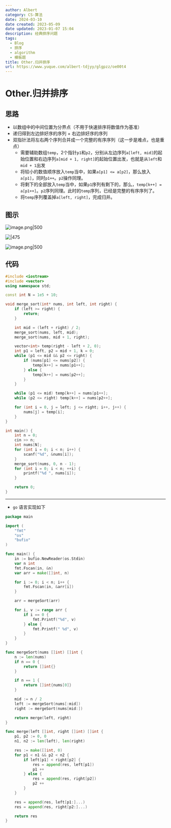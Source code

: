 ```yaml
---
author: Albert
category: CS-算法
date: 2024-03-10
date created: 2023-05-09
date updated: 2023-01-07 15:04
description: 经典排序问题
tags:
  - Blog
  - 排序
  - algorithm
  - 模板题
title: Other.归并排序
url: https://www.yuque.com/albert-tdjyy/glgpzz/oe00t4
---
```


# Other.归并排序

## 思路

- 以数组中的中间位置为分界点（不用于快速排序将数值作为基准）
- 递归得到左边排好序的序列 + 右边排好序的序列
- 双指针法将左右两个序列合并成一个完整的有序序列（这一步是难点，也是重点）
  - 需要辅助数组`temp`，2个指针`p1`和`p2`，分别从左边序列`a[left, mid]`的起始位置和右边序列`a[mid + 1, right]`的起始位置出发，也就是从`left`和`mid + 1`出发
  - 将较小的数值顺序放入`temp`当中，如果`a[p1] <= a[p2]`，那么放入`a[p1]`，同时`p1++`。`p2`操作同理。
  - 将剩下的全部放入`temp`当中，如果`p1`序列有剩下的，那么，`temp[k++] = a[p1++]`。`p2`序列同理。此时的`temp`序列，已经是完整的有序序列了。
  - 将`temp`序列覆盖掉`a[left, right]`，完成归并。

## 图示

![image.png|500](https://img-20221128.oss-cn-shanghai.aliyuncs.com/img-2022-11/20230107150423.png)

![|475](http://img-blog-01.oss-cn-shanghai.aliyuncs.com/img/2022-11-27-192951.gif)

![image.png|500](http://img-blog-01.oss-cn-shanghai.aliyuncs.com/img/2022-11-27-192951.png)

## 代码

```cpp
#include <iostream>
#include <vector>
using namespace std;

const int N = 1e5 + 10;

void merge_sort(int* nums, int left, int right) {
    if (left >= right) {
        return;
    }

    int mid = (left + right) / 2;
    merge_sort(nums, left, mid);
    merge_sort(nums, mid + 1, right);

    vector<int> temp(right - left + 2, 0);
    int p1 = left, p2 = mid + 1, k = 0;
    while (p1 <= mid && p2 <= right) {
        if (nums[p1] <= nums[p2]) {
            temp[k++] = nums[p1++];
        } else {
            temp[k++] = nums[p2++];
        }
    }

    while (p1 <= mid) temp[k++] = nums[p1++];
    while (p2 <= right) temp[k++] = nums[p2++];

    for (int i = 0, j = left; j <= right; i++, j++) {
        nums[j] = temp[i];
    }
}

int main() {
    int n = 0;
    cin >> n;
    int nums[N];
    for (int i = 0; i < n; i++) {
        scanf("%d", &nums[i]);
    }
    merge_sort(nums, 0, n - 1);
    for (int i = 0; i < n; ++i) {
        printf("%d ", nums[i]);
    }

    return 0;
}
```

---

- `go` 语言实现如下

```go
package main

import (
    "fmt"
    "os"
    "bufio"
)

func main() {
    in := bufio.NewReader(os.Stdin)
    var n int
    fmt.Fscan(in, &n)
    var arr = make([]int, n)

    for i := 0; i < n; i++ {
        fmt.Fscan(in, &arr[i])
    }

    arr = mergeSort(arr)

    for i, v := range arr {
        if i == 0 {
            fmt.Printf("%d", v)
        } else {
            fmt.Printf(" %d", v)
        }
    }
}

func mergeSort(nums []int) []int {
    n := len(nums)
    if n == 0 {
        return []int{}
    }

    if n == 1 {
        return []int{nums[0]}
    }

    mid := n / 2
    left := mergeSort(nums[:mid])
    right := mergeSort(nums[mid:])

    return merge(left, right)
}

func merge(left []int, right []int) []int {
    p1, p2 := 0, 0
    n1, n2 := len(left), len(right)

    res := make([]int, 0)
    for p1 < n1 && p2 < n2 {
        if left[p1] < right[p2] {
            res = append(res, left[p1])
            p1 ++
        } else {
            res = append(res, right[p2])
            p2 ++
        }
    }

    res = append(res, left[p1:]...)
    res = append(res, right[p2:]...)

    return res
}
```
